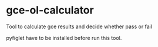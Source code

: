 # gce-ol-calculator
Tool to calculate gce results and decide whether pass or fail


pyfiglet have to be installed before run this tool.
